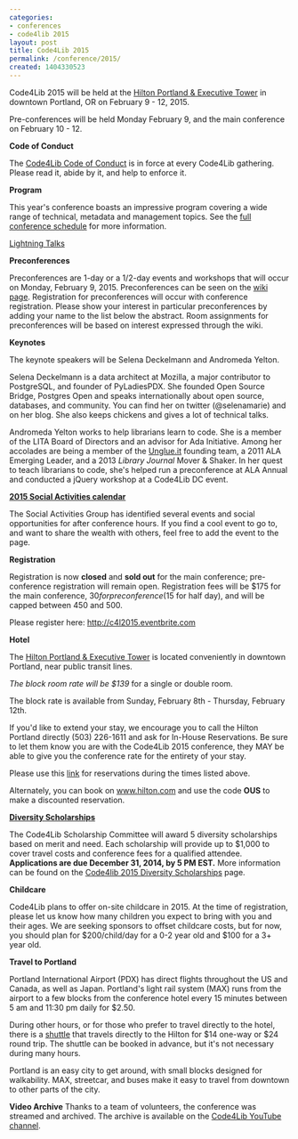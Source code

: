 ```yaml
---
categories:
- conferences
- code4lib 2015
layout: post
title: Code4Lib 2015
permalink: /conference/2015/
created: 1404330523
---
```

Code4Lib 2015 will be held at the [Hilton Portland & Executive Tower](http://www3.hilton.com/en/hotels/oregon/hilton-portland-and-executive-tower-PDXPHHH/index.html) in downtown Portland, OR on February 9 - 12, 2015.

Pre-conferences will be held Monday February 9, and the main conference on February 10 - 12.

**Code of Conduct**

The [Code4Lib Code of Conduct](/conference/2015/code-conduct) is in force at every Code4Lib gathering. Please read it, abide by it, and help to enforce it.

**Program**

This year's conference boasts an impressive program covering a wide range of technical, metadata and management topics. See the [full conference schedule](/conference/2015/schedule) for more information.

[Lightning Talks](http://wiki.code4lib.org/2015_Lightning_Talks)

**Preconferences**

Preconferences are 1-day or a 1/2-day events and workshops that will occur on Monday, February 9, 2015. Preconferences can be seen on the [wiki page](http://wiki.code4lib.org/2015_Preconference_Proposals). Registration for preconferences will occur with conference registration. Please show your interest in particular preconferences by adding your name to the list below the abstract. Room assignments for preconferences will be based on interest expressed through the wiki.

**Keynotes**

The keynote speakers will be Selena Deckelmann and Andromeda Yelton.

Selena Deckelmann is a data architect at Mozilla, a major contributor to PostgreSQL, and founder of PyLadiesPDX. She founded Open Source Bridge, Postgres Open and speaks internationally about open source, databases, and community. You can find her on twitter (@selenamarie) and on her blog. She also keeps chickens and gives a lot of technical talks.

Andromeda Yelton works to help librarians learn to code. She is a member of the LITA Board of Directors and an advisor for Ada Initiative. Among her accolades are being a member of the [Unglue.it](https://unglue.it) founding team, a 2011 ALA Emerging Leader, and a 2013 _Library Journal_ Mover & Shaker. In her quest to teach librarians to code, she's helped run a preconference at ALA Annual and conducted a jQuery workshop at a Code4Lib DC event.

**[2015 Social Activities calendar](http://wiki.code4lib.org/2015_Social_Activities)**

The Social Activities Group has identified several events and social opportunities for after conference hours. If you find a cool event to go to, and want to share the wealth with others, feel free to add the event to the page.

**Registration**

Registration is now **closed** and **sold out** for the main conference; pre-conference registration will remain open. Registration fees will be $175 for the main conference, $30 for preconference ($15 for half day), and will be capped between 450 and 500.

Please register here:  <a href="http://c4l2015.eventbrite.com">http://c4l2015.eventbrite.com</a>

**Hotel**

The [Hilton Portland & Executive Tower](http://www3.hilton.com/en/hotels/oregon/hilton-portland-and-executive-tower-PDXPHHH/index.html) is located conveniently in downtown Portland, near public transit lines.

_The block room rate will be $139_ for a single or double room.

The block rate is available from Sunday, February 8th - Thursday, February 12th.

If you'd like to extend your stay, we encourage you to call the Hilton Portland directly (503) 226-1611 and ask for In-House Reservations.  Be sure to let them know you are with the Code4Lib 2015 conference, they MAY be able to give you the conference rate for the entirety of your stay.

Please use this <a href="https://resweb.passkey.com/Resweb.do?mode=welcome_ei_new&eventID=11714845">link</a> for reservations during the times listed above.

Alternately, you can book on <a href="http://www3.hilton.com/en/index.html">www.hilton.com</a> and use the code __OUS__ to make a discounted reservation.

**[Diversity Scholarships](/conference/2015/scholarships)**

The Code4Lib Scholarship Committee will award 5 diversity scholarships based on merit and need. Each scholarship will provide up to $1,000 to cover travel costs and conference fees for a qualified attendee. **Applications are due December 31, 2014, by 5 PM EST.** More information can be found on the [Code4lib 2015 Diversity Scholarships](/conference/2015/scholarships) page.

**Childcare**

Code4Lib plans to offer on-site childcare in 2015. At the time of registration, please let us know how many children you expect to bring with you and their ages. We are seeking sponsors to offset childcare costs, but for now, you should plan for $200/child/day for a 0-2 year old and $100 for a 3+ year old.

**Travel to Portland**

Portland International Airport (PDX) has direct flights throughout the US and Canada, as well as Japan. Portland's light rail system (MAX) runs from the airport to a few blocks from the conference hotel every 15 minutes between 5 am and 11:30 pm daily for $2.50.

During other hours, or for those who prefer to travel directly to the hotel, there is a [shuttle](http://www.bluestarbus.com/downtown-shuttle-schedule.php) that travels directly to the Hilton for $14 one-way or $24 round trip. The shuttle can be booked in advance, but it's not necessary during many hours.

Portland is an easy city to get around, with small blocks designed for walkability. MAX, streetcar, and buses make it easy to travel from downtown to other parts of the city.

**Video Archive**
Thanks to a team of volunteers, the conference was streamed and archived. The archive is available on the [Code4Lib YouTube channel](https://www.youtube.com/user/code4lib/videos).
